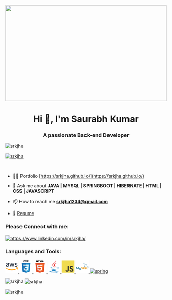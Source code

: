 <p align="center">
<img  align="center" width=100% height=300 src="https://miro.medium.com/max/828/1*lhOax3cZATGZwEhG0uTYRA.gif?raw=true?">
</p>
<h1 align="center">Hi 👋, I'm Saurabh Kumar</h1>
<h3 align="center">A passionate Back-end Developer</h3>
<!-- <img align="center" alt="Coding" width= "400" src= "https://media0.giphy.com/media/qgQUggAC3Pfv687qPC/giphy.gif?cid=ecf05e472naewarpw0tl8hon4wp3hkxf0rk3kxtxe29kgo9o&rid=giphy.gif&ct=g"> -->


<p align="left"> <img src="https://komarev.com/ghpvc/?username=srkjha&label=Profile%20views&color=0e75b6&style=flat" alt="srkjha" /> </p>

<p align="left"> <a href="https://github.com/ryo-ma/github-profile-trophy"><img src="https://github-profile-trophy.vercel.app/?username=srkjha" alt="srkjha" /></a> </p>

<p align="left"> <a href="https://twitter.com/" target="blank"><img src="https://img.shields.io/twitter/follow/?logo=twitter&style=for-the-badge" alt="" /></a> </p>

- 👨‍💻 Portfolio [https://srkjha.github.io/](https://srkjha.github.io/)

- 💬 Ask me about **JAVA | MYSQL |  SPRINGBOOT | HIBERNATE | HTML | CSS | JAVASCRIPT**

- 📫 How to reach me **srkjha1234@gmail.com**

- 📄 [Resume](https://github.com/srkjha/resume)

<h3 align="left">Please Connect with me:</h3>
<p align="left">
<a href="https://www.linkedin.com/in/srkjha/" target="blank"><img align="center" src="https://raw.githubusercontent.com/rahuldkjain/github-profile-readme-generator/master/src/images/icons/Social/linked-in-alt.svg" alt="https://www.linkedin.com/in/srkjha/" height="30" width="40" /></a>
</p>

<h3 align="left">Languages and Tools:</h3>
<p align="left"> <a href="https://aws.amazon.com" target="_blank" rel="noreferrer"> <img src="https://raw.githubusercontent.com/devicons/devicon/master/icons/amazonwebservices/amazonwebservices-original-wordmark.svg" alt="aws" width="40" height="40"/> </a> <a href="https://www.w3schools.com/css/" target="_blank" rel="noreferrer"> <img src="https://raw.githubusercontent.com/devicons/devicon/master/icons/css3/css3-original-wordmark.svg" alt="css3" width="40" height="40"/> </a> <a href="https://www.w3.org/html/" target="_blank" rel="noreferrer"> <img src="https://raw.githubusercontent.com/devicons/devicon/master/icons/html5/html5-original-wordmark.svg" alt="html5" width="40" height="40"/> </a> <a href="https://www.java.com" target="_blank" rel="noreferrer"> <img src="https://raw.githubusercontent.com/devicons/devicon/master/icons/java/java-original.svg" alt="java" width="40" height="40"/> </a> <a href="https://developer.mozilla.org/en-US/docs/Web/JavaScript" target="_blank" rel="noreferrer"> <img src="https://raw.githubusercontent.com/devicons/devicon/master/icons/javascript/javascript-original.svg" alt="javascript" width="40" height="40"/> </a> <a href="https://www.mysql.com/" target="_blank" rel="noreferrer"> <img src="https://raw.githubusercontent.com/devicons/devicon/master/icons/mysql/mysql-original-wordmark.svg" alt="mysql" width="40" height="40"/> </a> <a href="https://spring.io/" target="_blank" rel="noreferrer"> <img src="https://www.vectorlogo.zone/logos/springio/springio-icon.svg" alt="spring" width="40" height="40"/> </a> </p>

<p><img align="left" src="https://github-readme-stats.vercel.app/api/top-langs?username=srkjha&show_icons=true&locale=en&layout=compact" alt="srkjha" /></p>

<p>&nbsp;<img align="center" src="https://github-readme-stats.vercel.app/api?username=srkjha&show_icons=true&locale=en" alt="srkjha" /></p>

<p><img align="center" src="https://github-readme-streak-stats.herokuapp.com/?user=srkjha&" alt="srkjha" /></p>
<!--
**Aman103767/Aman103767** is a ✨ _special_ ✨ repository because its `README.md` (this file) appears on your GitHub profile.

Here are some ideas to get you started:

- 🔭 I’m currently working on ...
- 🌱 I’m currently learning ...
- 👯 I’m looking to collaborate on   ...
- 🤔 I’m looking for help  with  . ..
- 📫 How to reach me:      .   ..
-->
